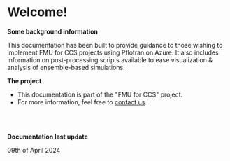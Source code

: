 # Welcome!

**Some background information**

This documentation has been built to provide guidance to those wishing to implement FMU for CCS projects using Pflotran on Azure. It also includes information on post-processing scripts available to ease visualization & analysis of ensemble-based simulations. 


**The project**

- This documentation is part of the "FMU for CCS" project.
- For more information, feel free to [contact us](mailto:fmmo@equinor.com). 
<br />
<br />

**Documentation last update**

09th of April 2024

